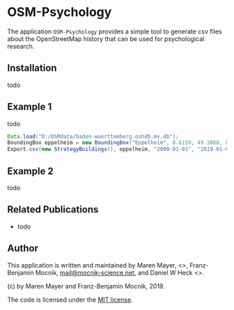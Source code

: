 # OSM-Psychology

The application `OSM-Psychology` provides a simple tool to generate csv files about the OpenStreetMap history that can be used for psychological research.

## Installation

todo

## Example 1

todo
```java
Data.load("D:/OSMdata/baden-wuerttemberg.oshdb.mv.db");
BoundingBox eppelheim = new BoundingBox("Eppelheim", 8.6159, 49.3868, 8.6555, 49.4153);
Export.csv(new StrategyBuildings(), eppelheim, "2000-01-01", "2019-01-01", Col.ALL);
```

## Example 2

todo

## Related Publications

* todo

## Author

This application is written and maintained by Maren Mayer, <>, Franz-Benjamin Mocnik, <mail@mocnik-science.net>, and Daniel W Heck <>.

(c) by Maren Mayer and Franz-Benjamin Mocnik, 2019.

The code is licensed under the [MIT license](https://github.com/mocnik-science/osm-psychology/blob/master/LICENSE).
